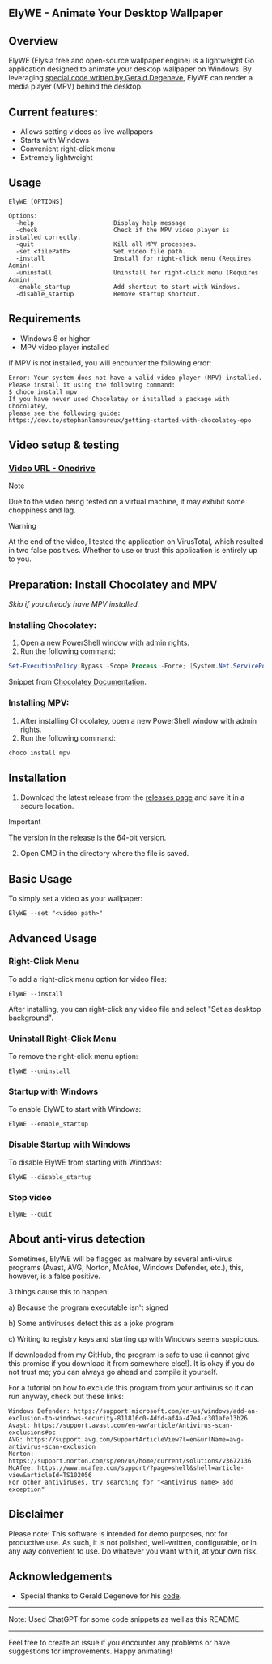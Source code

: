 ## ElyWE - Animate Your Desktop Wallpaper

## Overview

ElyWE (Elysia free and open-source wallpaper engine) is a lightweight Go application designed to animate your desktop wallpaper on Windows. By leveraging [special code written by Gerald Degeneve](https://www.codeproject.com/articles/856020/draw-behind-desktop-icons-in-windows-plus), ElyWE can render a media player (MPV) behind the desktop.

## Current features:

- Allows setting videos as live wallpapers
- Starts with Windows
- Convenient right-click menu
- Extremely lightweight

## Usage

```
ElyWE [OPTIONS]

Options:
  -help                      Display help message
  -check                     Check if the MPV video player is installed correctly.
  -quit                      Kill all MPV processes.
  -set <filePath>            Set video file path.
  -install                   Install for right-click menu (Requires Admin).
  -uninstall                 Uninstall for right-click menu (Requires Admin).
  -enable_startup            Add shortcut to start with Windows.
  -disable_startup           Remove startup shortcut.
```

## Requirements

- Windows 8 or higher
- MPV video player installed

If MPV is not installed, you will encounter the following error:

```
Error: Your system does not have a valid video player (MPV) installed.
Please install it using the following command:
$ choco install mpv
If you have never used Chocolatey or installed a package with Chocolatey,
please see the following guide: https://dev.to/stephanlamoureux/getting-started-with-chocolatey-epo
```

## Video setup & testing

### [Video URL - Onedrive](https://shiroko-my.sharepoint.com/:v:/g/personal/aiko_shiroko_onmicrosoft_com/EchjiYeMk8RGlFaDeo6Sf6MBrYKfK1tRNiAVUcWXzlHKYg?nav=eyJyZWZlcnJhbEluZm8iOnsicmVmZXJyYWxBcHAiOiJPbmVEcml2ZUZvckJ1c2luZXNzIiwicmVmZXJyYWxBcHBQbGF0Zm9ybSI6IldlYiIsInJlZmVycmFsTW9kZSI6InZpZXciLCJyZWZlcnJhbFZpZXciOiJNeUZpbGVzTGlua0NvcHkifX0&e=rWXhQ2)

> [!NOTE]
> Due to the video being tested on a virtual machine, it may exhibit some choppiness and lag.

> [!WARNING]
> At the end of the video, I tested the application on VirusTotal, which resulted in two false positives. Whether to use or trust this application is entirely up to you.

## Preparation: Install Chocolatey and MPV
*Skip if you already have MPV installed.*

### Installing Chocolatey:
1. Open a new PowerShell window with admin rights.
2. Run the following command:

```powershell
Set-ExecutionPolicy Bypass -Scope Process -Force; [System.Net.ServicePointManager]::SecurityProtocol = [System.Net.ServicePointManager]::SecurityProtocol -bor 3072; iex ((New-Object System.Net.WebClient).DownloadString('https://community.chocolatey.org/install.ps1'))
```

Snippet from [Chocolatey Documentation](https://docs.chocolatey.org/en-us/choco/setup/).

### Installing MPV:
1. After installing Chocolatey, open a new PowerShell window with admin rights.
2. Run the following command:

```sh
choco install mpv
```

## Installation

1. Download the latest release from the [releases page](https://github.com/aiko-chan-ai/ElyWE/releases) and save it in a secure location.
> [!IMPORTANT]
> The version in the release is the 64-bit version.
2. Open CMD in the directory where the file is saved.

## Basic Usage

To simply set a video as your wallpaper:

```
ElyWE --set "<video path>"
```

## Advanced Usage

### Right-Click Menu

To add a right-click menu option for video files:

```
ElyWE --install
```

After installing, you can right-click any video file and select "Set as desktop background".

### Uninstall Right-Click Menu

To remove the right-click menu option:

```
ElyWE --uninstall
```

### Startup with Windows

To enable ElyWE to start with Windows:

```
ElyWE --enable_startup
```

### Disable Startup with Windows

To disable ElyWE from starting with Windows:

```
ElyWE --disable_startup
```

### Stop video
```
ElyWE --quit
```

## About anti-virus detection

Sometimes, ElyWE will be flagged as malware by several anti-virus programs (Avast, AVG, Norton, McAfee, Windows Defender, etc.), this, however, is a false positive.

3 things cause this to happen:

a) Because the program executable isn't signed

b) Some antiviruses detect this as a joke program

c) Writing to registry keys and starting up with Windows seems suspicious.

If downloaded from my GitHub, the program is safe to use (i cannot give this promise if you download it from somewhere else!). It is okay if you do not trust me; you can always go ahead and compile it yourself.

For a tutorial on how to exclude this program from your antivirus so it can run anyway, check out these links:

    Windows Defender: https://support.microsoft.com/en-us/windows/add-an-exclusion-to-windows-security-811816c0-4dfd-af4a-47e4-c301afe13b26
    Avast: https://support.avast.com/en-ww/article/Antivirus-scan-exclusions#pc
    AVG: https://support.avg.com/SupportArticleView?l=en&urlName=avg-antivirus-scan-exclusion
    Norton: https://support.norton.com/sp/en/us/home/current/solutions/v3672136
    McAfee: https://www.mcafee.com/support/?page=shell&shell=article-view&articleId=TS102056
    For other antiviruses, try searching for "<antivirus name> add exception"

## Disclaimer

Please note: This software is intended for demo purposes, not for productive use. As such, it is not polished, well-written, configurable, or in any way convenient to use. Do whatever you want with it, at your own risk.

## Acknowledgements

- Special thanks to Gerald Degeneve for his [code](https://www.codeproject.com/articles/856020/draw-behind-desktop-icons-in-windows-plus).

---

Note: Used ChatGPT for some code snippets as well as this README.

---

Feel free to create an issue if you encounter any problems or have suggestions for improvements. Happy animating!
